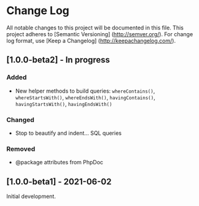 # Change Log

All notable changes to this project will be documented in this file. This project adheres
to [Semantic Versioning] (http://semver.org/). For change log format,
use [Keep a Changelog] (http://keepachangelog.com/).

## [1.0.0-beta2] - In progress

### Added

- New helper methods to build queries: `whereContains()`, `whereStartsWith()`, `whereEndsWith()`, `havingContains()`, `havingStartsWith()`, `havingEndsWith()`

### Changed

- Stop to beautify and indent... SQL queries

### Removed

- @package attributes from PhpDoc

## [1.0.0-beta1] - 2021-06-02

Initial development.
